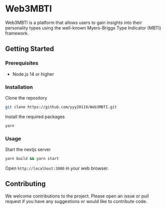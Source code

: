 # Web3MBTI

Web3MBTI is a platform that allows users to gain insights into their personality types using the well-known Myers-Briggs Type Indicator (MBTI) framework.
## Getting Started

### Prerequisites

-   Node.js 14 or higher

### Installation

Clone the repository

```bash
git clone https://github.com/yyy20119/Web3MBTI.git
```

Install the required packages

```bash
yarn
```

### Usage

Start the nextjs server

```bash
yarn build && yarn start
```

Open `http://localhost:3000` in your web browser.

## Contributing

We welcome contributions to the project. Please open an issue or pull request if you have any suggestions or would like to contribute code.
